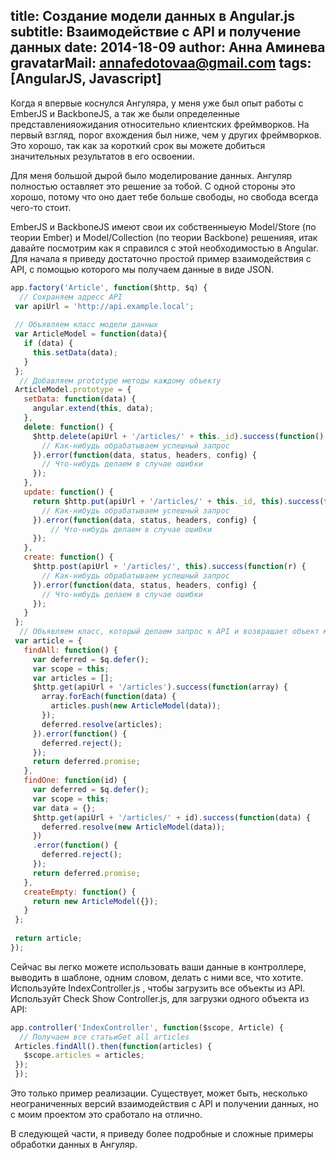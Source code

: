 title: Создание модели данных в Angular.js
subtitle: Взаимодействие с API и получение данных
date: 2014-18-09
author: Анна Аминева
gravatarMail: annafedotovaa@gmail.com
tags: [AngularJS, Javascript]
---

Когда я впервые коснулся Ангуляра, у меня уже был опыт работы с EmberJS и BackboneJS, а так же были определенные представленияожидания относительно клиентских фреймворков. На первый взгляд, порог вхождения был ниже, чем у других фреймворков. Это хорошо, так как за короткий срок вы можете добиться значительных результатов в его освоении.

Для меня большой дырой было моделирование данных. Ангуляр полностью оставляет это решение за тобой. С одной стороны это хорошо, потому что оно дает тебе больше свободы, но свобода всегда чего-то стоит.

EmberJS и BackboneJS имеют свои их собственныеую Model/Store (по теории Ember) и Model/Collection (по теории Backbone) решенияя, итак давайте посмотрим как я справился с этой необходимостью в Angular.
Для начала я приведу достаточно простой пример взаимодействия с API, с помощью которого мы получаем данные в виде JSON. 

```js
app.factory('Article', function($http, $q) {
  // Сохраняем адресс API
 var apiUrl = 'http://api.example.local';
 
 // Объявляем класс модели данных
 var ArticleModel = function(data){
   if (data) {
     this.setData(data);
   }
 };
  // Добавляем prototype методы каждому объекту
 ArticleModel.prototype = {
   setData: function(data) {
     angular.extend(this, data);
   },
   delete: function() {
     $http.delete(apiUrl + '/articles/' + this._id).success(function() {
       // Как-нибудь обрабатываем успешный запрос
     }).error(function(data, status, headers, config) {
       // Что-нибудь делаем в случае ошибки
     });
   },
   update: function() {
     return $http.put(apiUrl + '/articles/' + this._id, this).success(function() {
       // Как-нибудь обрабатываем успешный запрос
     }).error(function(data, status, headers, config) {
         // Что-нибудь делаем в случае ошибки
     });
   },
   create: function() {
     $http.post(apiUrl + '/articles/', this).success(function(r) {
       // Как-нибудь обрабатываем успешный запрос
     }).error(function(data, status, headers, config) {
       // Что-нибудь делаем в случае ошибки 
     });
   }
 };
  // Объявляем класс, который делаем запрос к API и возвращает объект модели с промисами
 var article = {
   findAll: function() {
     var deferred = $q.defer();
     var scope = this;
     var articles = [];
     $http.get(apiUrl + '/articles').success(function(array) {
       array.forEach(function(data) {
         articles.push(new ArticleModel(data)); 
       });
       deferred.resolve(articles);
     }).error(function() {
       deferred.reject();
     });
     return deferred.promise;
   },
   findOne: function(id) {
     var deferred = $q.defer();
     var scope = this;
     var data = {};
     $http.get(apiUrl + '/articles/' + id).success(function(data) {
       deferred.resolve(new ArticleModel(data));
     })
     .error(function() {
       deferred.reject();
     });
     return deferred.promise;
   },
   createEmpty: function() {
     return new ArticleModel({});
   }
 };
 
 return article;
});
```
Сейчас вы легко можете использовать ваши данные в контроллере, выводить в шаблоне, одним словом, делать с ними все, что хотите.
Используйте IndexController.js , чтобы загрузить все объекты из  API. Используйт Check Show Controller.js, для загрузки одного объекта из API:

```js
app.controller('IndexController', function($scope, Article) {
  // Получаем все статьиGet all articles
 Articles.findAll().then(function(articles) {
   $scope.articles = articles;
 });
 });
```
Это только пример реализации. Существует, может быть, несколько неограниченных версий взаимодействия с API и получении данных, но с моим проектом это сработало на отлично.

В следующей части, я приведу более подробные и сложные примеры обработки данных в Ангуляр. 
